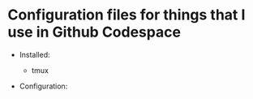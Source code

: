 # Configuration files for things that I use in Github Codespace

- Installed:
    - tmux

- Configuration:
